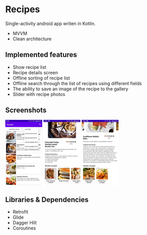 # Recipes

Single-activity android app writen in Kotlin. 
-   MVVM
-   Clean architecture

## Implemented features
-   Show recipe list
-   Recipe details screen 
-   Offline sorting of recipe list 
-   Offline search through the list of recipes using different fields 
-   The ability to save an image of the recipe to the gallery 
-   Slider with recipe photos 

## Screenshots
<img  src="https://raw.githubusercontent.com/TikhKir/Recipes/master/screenshots/recipes1.jpg?raw=true"  width=23% /> <img  src="https://raw.githubusercontent.com/TikhKir/Recipes/master/screenshots/recipes2.jpg?raw=true"  width=23% /> <img  src="https://raw.githubusercontent.com/TikhKir/Recipes/master/screenshots/recipes3.jpg?raw=true"  width=23% />


## Libraries & Dependencies
-   Retrofit
-   Glide
-   Dagger Hilt
-   Coroutines

